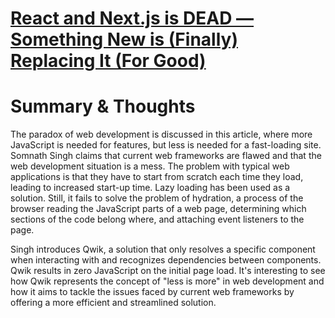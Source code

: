 # [React and Next.js is DEAD — Something New is (Finally) Replacing It (For Good)](https://javascript.plainenglish.io/react-and-next-js-is-dead-something-new-is-finally-replacing-it-for-good-c792c48806f6)
# Summary & Thoughts

The paradox of web development is discussed in this article, where more JavaScript is needed for features, but less is needed for a fast-loading site. Somnath Singh claims that current web frameworks are flawed and that the web development situation is a mess. The problem with typical web applications is that they have to start from scratch each time they load, leading to increased start-up time. Lazy loading has been used as a solution. Still, it fails to solve the problem of hydration, a process of the browser reading the JavaScript parts of a web page, determining which sections of the code belong where, and attaching event listeners to the page.

Singh introduces Qwik, a solution that only resolves a specific component when interacting with and recognizes dependencies between components. Qwik results in zero JavaScript on the initial page load. It's interesting to see how Qwik represents the concept of "less is more" in web development and how it aims to tackle the issues faced by current web frameworks by offering a more efficient and streamlined solution.
